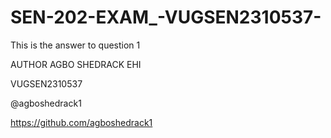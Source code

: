 # SEN-202-EXAM_-VUGSEN2310537-
This is the answer to question 1

AUTHOR
AGBO SHEDRACK EHI

VUGSEN2310537

@agboshedrack1

https://github.com/agboshedrack1
